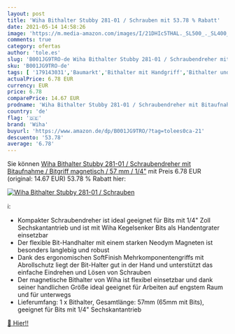 ```yaml
---
layout: post
title: 'Wiha Bithalter Stubby 281-01 / Schrauben mit 53.78 % Rabatt'
date: 2021-05-14 14:58:26
image: 'https://m.media-amazon.com/images/I/21DHIc5THAL._SL500_._SL400_.jpg'
comments: true
category: ofertas
author: 'tole.es'
slug: 'B001JG9TRO-de Wiha Bithalter Stubby 281-01 / Schraubendreher mit...'
sku: 'B001JG9TRO-de'
tags: [ '179143031','Baumarkt','Bithalter mit Handgriff','Bithalter und Verbindungsteile','Bits','Elektro- & Handwerkzeuge','Handwerkzeuge','Produkte','Schlitz-Schraubendreher','Schraubendreher','wiha', ]
actualPrice: 6.78 EUR
currency: EUR
price: 6.78
comparePrice: 14.67 EUR
prodname: 'Wiha Bithalter Stubby 281-01 / Schraubendreher mit Bitaufnahme / Bitgriff magnetisch / 57 mm / 1/4"'
country: 'de'
flag: '🇩🇪'
brand: 'Wiha'
buyurl: 'https://www.amazon.de/dp/B001JG9TRO/?tag=tolees0ca-21'
descuento: '53.78'
average: '6.78'
---
```


Sie können [Wiha Bithalter Stubby 281-01 / Schraubendreher mit Bitaufnahme / Bitgriff magnetisch / 57 mm / 1/4"](https://www.amazon.de/dp/B001JG9TRO/?tag=tolees0ca-21) mit Preis 6.78 EUR (original: 14.67 EUR) 53.78 % Rabatt hier:

[![Wiha Bithalter Stubby 281-01 / Schrauben](https://m.media-amazon.com/images/I/21DHIc5THAL._SL500_._SL400_.jpg)](https://www.amazon.de/dp/B001JG9TRO/?tag=tolees0ca-21)

ℹ️:

- Kompakter Schraubendreher ist ideal geeignet für Bits mit 1/4" Zoll Sechskantantrieb und ist mit Wiha Kegelsenker Bits als Handentgrater einsetzbar
- Der flexible Bit-Handhalter mit einem starken Neodym Magneten ist besonders langlebig und robust
- Dank des ergonomischen SoftFinish Mehrkomponentengriffs mit Abrollschutz liegt der Bit-Halter gut in der Hand und unterstützt das einfache Eindrehen und Lösen von Schrauben
- Der magnetische Bithalter von Wiha ist flexibel einsetzbar und dank seiner handlichen Größe ideal geeignet für Arbeiten auf engstem Raum und für unterwegs
- Lieferumfang: 1 x Bithalter, Gesamtlänge: 57mm (65mm mit Bits), geeignet für Bits mit 1/4" Sechskantantrieb

[🛒 Hier!!](https://www.amazon.de/dp/B001JG9TRO/?tag=tolees0ca-21)
